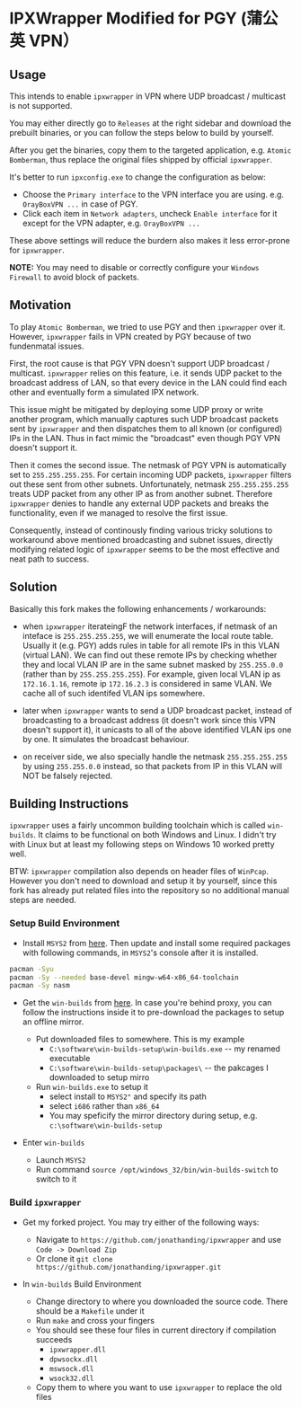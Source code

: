 # IPXWrapper Modified for PGY (蒲公英 VPN）

## Usage

This intends to enable `ipxwrapper` in VPN where UDP broadcast / multicast is not supported.

You may either directly go to `Releases` at the right sidebar and download the prebuilt binaries, or
you can follow the steps below to build by yourself.

After you get the binaries, copy them to the targeted application, e.g. `Atomic Bomberman`, thus
replace the original files shipped by official `ipxwrapper`.

It's better to run `ipxconfig.exe` to change the configuration as below:

- Choose the `Primary interface` to the VPN interface you are using. e.g. `OrayBoxVPN ...` in case
  of PGY.
- Click each item in `Network adapters`, uncheck `Enable interface` for it except for the VPN
  adapter, e.g. `OrayBoxVPN ...`

These above settings will reduce the burdern also makes it less error-prone for `ipxwrapper`.

**NOTE:** You may need to disable or correctly configure your `Windows Firewall` to avoid block of
packets.

## Motivation

To play `Atomic Bomberman`, we tried to use PGY and then `ipxwrapper` over it. However, `ipxwrapper`
fails in VPN created by PGY because of two fundenmatal issues.

First, the root cause is that PGY VPN doesn't support UDP broadcast / multicast. `ipxwrapper` relies
on this feature, i.e. it sends UDP packet to the broadcast address of LAN, so that every device in
the LAN could find each other and eventually form a simulated IPX network.

This issue might be mitigated by deploying some UDP proxy or write another program, which manually
captures such UDP broadcast packets sent by `ipxwrapper` and then dispatches them to all known (or
configured) IPs in the LAN. Thus in fact mimic the "broadcast" even though PGY VPN doesn't support
it.

Then it comes the second issue. The netmask of PGY VPN is automatically set to `255.255.255.255`.
For certain incoming UDP packets, `ipxwrapper` filters out these sent from other subnets.
Unfortunately, netmask `255.255.255.255` treats UDP packet from any other IP as from another subnet.
Therefore `ipxwrapper` denies to handle any external UDP packets and breaks the functionality, even
if we managed to resolve the first issue.

Consequently, instead of continously finding various tricky solutions to workaround above mentioned
broadcasting and subnet issues, directly modifying related logic of `ipxwrapper` seems to be the
most effective and neat path to success.

## Solution

Basically this fork makes the following enhancements / workarounds:

- when `ipxwrapper` iterateingF the network interfaces, if netmask of an inteface is
  `255.255.255.255`, we will enumerate the local route table. Usually it (e.g. PGY) adds rules in
  table for all remote IPs in this VLAN (virtual LAN). We can find out these remote IPs by checking
  whether they and local VLAN IP are in the same subnet masked by `255.255.0.0` (rather than by
  `255.255.255.255`). For example, given local VLAN ip as `172.16.1.16`, remote ip `172.16.2.3` is
  considered in same VLAN. We cache all of such identifed VLAN ips somewhere.

- later when `ipxwrapper` wants to send a UDP broadcast packet, instead of broadcasting to a
  broadcast address (it doesn't work since this VPN doesn't support it), it unicasts to all of the
  above identified VLAN ips one by one. It simulates the broadcast behaviour.

- on receiver side, we also specially handle the netmask `255.255.255.255` by using `255.255.0.0`
  instead, so that packets from IP in this VLAN will NOT be falsely rejected.

## Building Instructions

`ipxwrapper` uses a fairly uncommon building toolchain which is called `win-builds`. It claims to be
functional on both Windows and Linux. I didn't try with Linux but at least my following steps on
Windows 10 worked pretty well.

BTW: `ipxwrapper` compilation also depends on header files of `WinPcap`. However you don't need to
download and setup it by yourself, since this fork has already put related files into the repository
so no additional manual steps are needed.

### Setup Build Environment

- Install `MSYS2` from [here](https://www.msys2.org/). Then update and install some required
  packages with following commands, in `MSYS2`'s console after it is installed.

```sh
pacman -Syu
pacman -Sy --needed base-devel mingw-w64-x86_64-toolchain
pacman -Sy nasm
```

- Get the `win-builds` from
  [here](http://win-builds.org/doku.php/download_and_installation_from_windows). In case you're
  behind proxy, you can follow the instructions inside it to pre-download the packages to setup an
  offline mirror.

  - Put downloaded files to somewhere. This is my example
    - `C:\software\win-builds-setup\win-builds.exe` -- my renamed executable
    - `C:\software\win-builds-setup\packages\` -- the pakcages I downloaded to setup mirro
  - Run `win-builds.exe` to setup it
    - select install to `MSYS2"` and specify its path
    - select `i686` rather than `x86_64`
    - You may speficify the mirror directory during setup, e.g. `c:\software\win-builds-setup`

- Enter `win-builds`
  - Launch `MSYS2`
  - Run command `source /opt/windows_32/bin/win-builds-switch` to switch to it

### Build `ipxwrapper`

- Get my forked project. You may try either of the following ways:

  - Navigate to `https://github.com/jonathanding/ipxwrapper` and use `Code -> Download Zip`
  - Or clone it `git clone https://github.com/jonathanding/ipxwrapper.git`

- In `win-builds` Build Environment
  - Change directory to where you downloaded the source code. There should be a `Makefile` under it
  - Run `make` and cross your fingers
  - You should see these four files in current directory if compilation succeeds
    - `ipxwrapper.dll`
    - `dpwsockx.dll`
    - `mswsock.dll`
    - `wsock32.dll`
  - Copy them to where you want to use `ipxwrapper` to replace the old files
